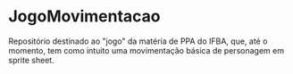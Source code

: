 # JogoMovimentacao
Repositório destinado ao "jogo" da matéria de PPA do IFBA, que, até o momento, tem como intuito uma movimentação básica de personagem em sprite sheet.
<br>

